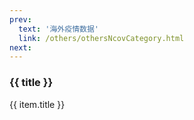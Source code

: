 ```yaml
---
prev: 
  text: '海外疫情数据'
  link: /others/othersNcovCategory.html
next: 
---
```


<div>
  <h3>{{ title }}</h3>
  <div class="btn-box">
    <my-button v-for="(item, i) in linkList"
               :key="i"
               :type="i % 2 == 0 ? 'primary' : 'danger'"
               @click="handleClick(item.link)">{{ item.title }}</my-button>
  </div>
</div>

<script setup>
import { ref } from 'vue'

const title = ref('国内疫情数据记录')

const linkList = ref([])

linkList.value = [{"title": "20220904-091108","link": "./20220904-091108.html"},
{"title": "20220905-000059","link": "./20220905-000059.html"},
{"title": "20220905-091352","link": "./20220905-091352.html"},
{"title": "20220906-090829","link": "./20220906-090829.html"},
{"title": "20220907-090633","link": "./20220907-090633.html"},
{"title": "20220908-091906","link": "./20220908-091906.html"},
{"title": "20220909-090908","link": "./20220909-090908.html"},
{"title": "20220910-091052","link": "./20220910-091052.html"},
{"title": "20220911-091102","link": "./20220911-091102.html"},
{"title": "20220912-092342","link": "./20220912-092342.html"},
{"title": "20220913-091603","link": "./20220913-091603.html"},
{"title": "20220914-090904","link": "./20220914-090904.html"},
{"title": "20220915-090854","link": "./20220915-090854.html"},
{"title": "20220916-091035","link": "./20220916-091035.html"},
{"title": "20220917-091032","link": "./20220917-091032.html"},
{"title": "20220918-090835","link": "./20220918-090835.html"},
{"title": "20220919-093110","link": "./20220919-093110.html"},
{"title": "20220920-091533","link": "./20220920-091533.html"},
{"title": "20220921-091520","link": "./20220921-091520.html"},
{"title": "20220922-091139","link": "./20220922-091139.html"},
{"title": "20220923-091036","link": "./20220923-091036.html"},
{"title": "20220924-091126","link": "./20220924-091126.html"},
{"title": "20220925-093007","link": "./20220925-093007.html"},
{"title": "20220926-091329","link": "./20220926-091329.html"},
{"title": "20220927-091524","link": "./20220927-091524.html"},
{"title": "20220928-091115","link": "./20220928-091115.html"},
{"title": "20220929-091004","link": "./20220929-091004.html"},
{"title": "20220930-090942","link": "./20220930-090942.html"},
{"title": "20221001-091755","link": "./20221001-091755.html"},
{"title": "20221002-091605","link": "./20221002-091605.html"},
{"title": "20221003-091042","link": "./20221003-091042.html"},
{"title": "20221004-091135","link": "./20221004-091135.html"},
{"title": "20221005-091502","link": "./20221005-091502.html"},
{"title": "20221006-091022","link": "./20221006-091022.html"},
{"title": "20221007-091016","link": "./20221007-091016.html"},
{"title": "20221008-091109","link": "./20221008-091109.html"},
{"title": "20221009-095659","link": "./20221009-095659.html"},
{"title": "20221010-091421","link": "./20221010-091421.html"},
{"title": "20221011-091104","link": "./20221011-091104.html"},
{"title": "20221012-090544","link": "./20221012-090544.html"},
{"title": "20221013-091057","link": "./20221013-091057.html"},
{"title": "20221014-090828","link": "./20221014-090828.html"},
{"title": "20221015-093507","link": "./20221015-093507.html"},
{"title": "20221016-090906","link": "./20221016-090906.html"},
{"title": "20221017-090754","link": "./20221017-090754.html"},
{"title": "20221018-092201","link": "./20221018-092201.html"},
{"title": "20221019-090825","link": "./20221019-090825.html"},
{"title": "20221020-090739","link": "./20221020-090739.html"},
{"title": "20221021-091503","link": "./20221021-091503.html"},
{"title": "20221022-090823","link": "./20221022-090823.html"},
{"title": "20221023-091004","link": "./20221023-091004.html"},
{"title": "20221024-091056","link": "./20221024-091056.html"},
{"title": "20221025-090602","link": "./20221025-090602.html"},
{"title": "20221026-090546","link": "./20221026-090546.html"},
{"title": "20221027-090652","link": "./20221027-090652.html"},
{"title": "20221028-091434","link": "./20221028-091434.html"},
{"title": "20221029-092127","link": "./20221029-092127.html"},
{"title": "20221030-090935","link": "./20221030-090935.html"},
{"title": "20221031-091500","link": "./20221031-091500.html"},
{"title": "20221101-093419","link": "./20221101-093419.html"},
{"title": "20221102-092515","link": "./20221102-092515.html"},
{"title": "20221103-092328","link": "./20221103-092328.html"},
{"title": "20221104-092146","link": "./20221104-092146.html"},
{"title": "20221105-090736","link": "./20221105-090736.html"},
{"title": "20221106-090638","link": "./20221106-090638.html"},
{"title": "20221107-092534","link": "./20221107-092534.html"},
{"title": "20221108-090930","link": "./20221108-090930.html"},
{"title": "20221109-091745","link": "./20221109-091745.html"},
{"title": "20221110-095605","link": "./20221110-095605.html"},
{"title": "20221111-092949","link": "./20221111-092949.html"},
{"title": "20221112-090500","link": "./20221112-090500.html"},
{"title": "20221113-090820","link": "./20221113-090820.html"},
{"title": "20221114-093821","link": "./20221114-093821.html"},
{"title": "20221115-095255","link": "./20221115-095255.html"},
{"title": "20221116-092817","link": "./20221116-092817.html"},
{"title": "20221117-093459","link": "./20221117-093459.html"},
{"title": "20221118-090434","link": "./20221118-090434.html"},
{"title": "20221119-090453","link": "./20221119-090453.html"},
{"title": "20221120-091854","link": "./20221120-091854.html"},
{"title": "20221121-100704","link": "./20221121-100704.html"},
{"title": "20221122-100556","link": "./20221122-100556.html"},
{"title": "20221123-092413","link": "./20221123-092413.html"},
{"title": "20221124-091225","link": "./20221124-091225.html"},
{"title": "20221125-090711","link": "./20221125-090711.html"},
{"title": "20221126-092143","link": "./20221126-092143.html"},
{"title": "20221127-092227","link": "./20221127-092227.html"},
{"title": "20221128-091930","link": "./20221128-091930.html"},
{"title": "20221129-093513","link": "./20221129-093513.html"},
{"title": "20221130-091907","link": "./20221130-091907.html"},
{"title": "20221201-091406","link": "./20221201-091406.html"},
{"title": "20221202-091006","link": "./20221202-091006.html"},
{"title": "20221203-091505","link": "./20221203-091505.html"},
{"title": "20221204-091608","link": "./20221204-091608.html"},
{"title": "20221205-091907","link": "./20221205-091907.html"},
{"title": "20221206-095110","link": "./20221206-095110.html"},
{"title": "20221207-094455","link": "./20221207-094455.html"},
{"title": "20221208-094405","link": "./20221208-094405.html"},
{"title": "20221209-091305","link": "./20221209-091305.html"},
{"title": "20221210-091107","link": "./20221210-091107.html"},
{"title": "20221211-095307","link": "./20221211-095307.html"},
{"title": "20221212-092007","link": "./20221212-092007.html"},
{"title": "20221213-094207","link": "./20221213-094207.html"},
{"title": "20221214-091807","link": "./20221214-091807.html"},
{"title": "20221215-091406","link": "./20221215-091406.html"},
{"title": "20221216-091105","link": "./20221216-091105.html"},
{"title": "20221217-091104","link": "./20221217-091104.html"},
{"title": "20221218-092642","link": "./20221218-092642.html"},
{"title": "20221219-091438","link": "./20221219-091438.html"},
{"title": "20221220-092005","link": "./20221220-092005.html"},
{"title": "20221221-091205","link": "./20221221-091205.html"},
{"title": "20221222-093205","link": "./20221222-093205.html"},
{"title": "20221223-092001","link": "./20221223-092001.html"},
{"title": "20221224-092604","link": "./20221224-092604.html"},
{"title": "20221225-000100","link": "./20221225-000100.html"},
{"title": "20221226-000100","link": "./20221226-000100.html"},
{"title": "20221227-000100","link": "./20221227-000100.html"},
{"title": "20221228-000015","link": "./20221228-000015.html"},
{"title": "20221229-090432","link": "./20221229-090432.html"},
{"title": "20221230-090117","link": "./20221230-090117.html"},
{"title": "20221231-092714","link": "./20221231-092714.html"},
{"title": "20230101-093012","link": "./20230101-093012.html"},
{"title": "20230102-091145","link": "./20230102-091145.html"},
{"title": "20230103-090500","link": "./20230103-090500.html"},
{"title": "20230104-000100","link": "./20230104-000100.html"},
{"title": "20230105-000100","link": "./20230105-000100.html"},
{"title": "20230523-014621","link": "./20230523-014621.html"},
{"title": "20230524-014918","link": "./20230524-014918.html"},
{"title": "20230525-014407","link": "./20230525-014407.html"},
{"title": "20230526-014524","link": "./20230526-014524.html"},
{"title": "20230527-014401","link": "./20230527-014401.html"},
{"title": "20230528-015715","link": "./20230528-015715.html"},
{"title": "20230529-015042","link": "./20230529-015042.html"},
{"title": "20230530-015052","link": "./20230530-015052.html"},
{"title": "20230531-020231","link": "./20230531-020231.html"},
{"title": "20230601-022510","link": "./20230601-022510.html"},
{"title": "20230602-020218","link": "./20230602-020218.html"},
{"title": "20230603-015909","link": "./20230603-015909.html"},
{"title": "20230604-022305","link": "./20230604-022305.html"},
{"title": "20230605-020321","link": "./20230605-020321.html"},
{"title": "20230606-020607","link": "./20230606-020607.html"},
{"title": "20230607-020734","link": "./20230607-020734.html"},
{"title": "20230608-020518","link": "./20230608-020518.html"},
{"title": "20230609-020538","link": "./20230609-020538.html"},
{"title": "20230610-015448","link": "./20230610-015448.html"},
{"title": "20230611-021625","link": "./20230611-021625.html"},
{"title": "20230612-020315","link": "./20230612-020315.html"},
{"title": "20230613-015539","link": "./20230613-015539.html"},
{"title": "20230614-015444","link": "./20230614-015444.html"},
{"title": "20230615-015307","link": "./20230615-015307.html"},
{"title": "20230616-015447","link": "./20230616-015447.html"},
{"title": "20230617-015027","link": "./20230617-015027.html"},
{"title": "20230618-021122","link": "./20230618-021122.html"},
{"title": "20230619-015520","link": "./20230619-015520.html"},
{"title": "20230620-014929","link": "./20230620-014929.html"},
{"title": "20230621-015039","link": "./20230621-015039.html"},
{"title": "20230622-015623","link": "./20230622-015623.html"},
{"title": "20230623-020904","link": "./20230623-020904.html"},
{"title": "20230624-020614","link": "./20230624-020614.html"},
{"title": "20230625-022329","link": "./20230625-022329.html"},
{"title": "20230626-021500","link": "./20230626-021500.html"},
{"title": "20230627-021302","link": "./20230627-021302.html"},
{"title": "20230628-021024","link": "./20230628-021024.html"},
{"title": "20230629-020340","link": "./20230629-020340.html"},
{"title": "20230630-020137","link": "./20230630-020137.html"},
{"title": "20230701-021653","link": "./20230701-021653.html"},
{"title": "20230702-021805","link": "./20230702-021805.html"},
{"title": "20230703-020945","link": "./20230703-020945.html"},
{"title": "20230704-021238","link": "./20230704-021238.html"},
{"title": "20230705-020956","link": "./20230705-020956.html"},
{"title": "20230706-021247","link": "./20230706-021247.html"},
{"title": "20230707-021030","link": "./20230707-021030.html"},
{"title": "20230708-020635","link": "./20230708-020635.html"},
{"title": "20230709-022048","link": "./20230709-022048.html"},
{"title": "20230710-021320","link": "./20230710-021320.html"},
{"title": "20230711-015929","link": "./20230711-015929.html"},
{"title": "20230712-021018","link": "./20230712-021018.html"},
{"title": "20230713-021353","link": "./20230713-021353.html"},
{"title": "20230714-021242","link": "./20230714-021242.html"},
{"title": "20230715-021134","link": "./20230715-021134.html"},
{"title": "20230716-022420","link": "./20230716-022420.html"},
{"title": "20230717-021643","link": "./20230717-021643.html"},
{"title": "20230718-021934","link": "./20230718-021934.html"},
{"title": "20230719-030901","link": "./20230719-030901.html"},
{"title": "20230720-014617","link": "./20230720-014617.html"},
{"title": "20230721-014837","link": "./20230721-014837.html"},
{"title": "20230722-014525","link": "./20230722-014525.html"},
{"title": "20230723-015315","link": "./20230723-015315.html"},
{"title": "20230724-014749","link": "./20230724-014749.html"},
{"title": "20230725-015837","link": "./20230725-015837.html"},
{"title": "20230726-014954","link": "./20230726-014954.html"},
{"title": "20230727-013600","link": "./20230727-013600.html"},
{"title": "20230728-013940","link": "./20230728-013940.html"},
{"title": "20230729-013811","link": "./20230729-013811.html"},
{"title": "20230730-014204","link": "./20230730-014204.html"},
{"title": "20230731-014358","link": "./20230731-014358.html"},
{"title": "20230801-015058","link": "./20230801-015058.html"},
{"title": "20230802-013628","link": "./20230802-013628.html"},
{"title": "20230803-013932","link": "./20230803-013932.html"},
{"title": "20230804-014133","link": "./20230804-014133.html"},
{"title": "20230805-013757","link": "./20230805-013757.html"},
{"title": "20230806-013311","link": "./20230806-013311.html"},
{"title": "20230807-014236","link": "./20230807-014236.html"},
{"title": "20230808-013904","link": "./20230808-013904.html"},
{"title": "20230809-014117","link": "./20230809-014117.html"},
{"title": "20230810-014454","link": "./20230810-014454.html"},
{"title": "20230811-012253","link": "./20230811-012253.html"},
{"title": "20230812-011852","link": "./20230812-011852.html"},
{"title": "20230813-012830","link": "./20230813-012830.html"},
{"title": "20230814-012618","link": "./20230814-012618.html"},
{"title": "20230815-012537","link": "./20230815-012537.html"},
{"title": "20230816-012454","link": "./20230816-012454.html"},
{"title": "20230817-011911","link": "./20230817-011911.html"},
{"title": "20230818-012414","link": "./20230818-012414.html"},
{"title": "20230819-011751","link": "./20230819-011751.html"},
{"title": "20230820-012741","link": "./20230820-012741.html"},
{"title": "20230821-012535","link": "./20230821-012535.html"},
{"title": "20230822-012633","link": "./20230822-012633.html"},
{"title": "20230823-012514","link": "./20230823-012514.html"},
{"title": "20230824-012505","link": "./20230824-012505.html"},
{"title": "20230825-012701","link": "./20230825-012701.html"},
{"title": "20230826-011837","link": "./20230826-011837.html"},
{"title": "20230827-013006","link": "./20230827-013006.html"},
{"title": "20230828-012750","link": "./20230828-012750.html"},
{"title": "20230829-012722","link": "./20230829-012722.html"},
{"title": "20230830-012654","link": "./20230830-012654.html"},
{"title": "20230831-012739","link": "./20230831-012739.html"},
{"title": "20230901-013245","link": "./20230901-013245.html"},
{"title": "20230902-012008","link": "./20230902-012008.html"},
{"title": "20230903-013036","link": "./20230903-013036.html"},
{"title": "20230904-012829","link": "./20230904-012829.html"},
{"title": "20230905-012600","link": "./20230905-012600.html"},
{"title": "20230906-012718","link": "./20230906-012718.html"},
{"title": "20230907-012720","link": "./20230907-012720.html"},
{"title": "20230908-012734","link": "./20230908-012734.html"},
{"title": "20230909-012451","link": "./20230909-012451.html"},
{"title": "20230910-013056","link": "./20230910-013056.html"},
{"title": "20230911-012836","link": "./20230911-012836.html"},
{"title": "20230912-012539","link": "./20230912-012539.html"},
{"title": "20230913-012849","link": "./20230913-012849.html"},
{"title": "20230914-012702","link": "./20230914-012702.html"},
{"title": "20230915-012855","link": "./20230915-012855.html"},
{"title": "20230916-012535","link": "./20230916-012535.html"},
{"title": "20230917-013322","link": "./20230917-013322.html"},
{"title": "20230918-012837","link": "./20230918-012837.html"},
{"title": "20230919-012915","link": "./20230919-012915.html"},
{"title": "20230920-012845","link": "./20230920-012845.html"},
{"title": "20230921-012720","link": "./20230921-012720.html"},
{"title": "20230922-012824","link": "./20230922-012824.html"},
{"title": "20230923-012520","link": "./20230923-012520.html"},
{"title": "20230924-013143","link": "./20230924-013143.html"},
{"title": "20230925-012928","link": "./20230925-012928.html"},
{"title": "20230926-012945","link": "./20230926-012945.html"},
{"title": "20230927-012913","link": "./20230927-012913.html"},
{"title": "20230928-012843","link": "./20230928-012843.html"},
{"title": "20230929-012833","link": "./20230929-012833.html"},
{"title": "20230930-012635","link": "./20230930-012635.html"},
{"title": "20231001-013817","link": "./20231001-013817.html"},
{"title": "20231002-012946","link": "./20231002-012946.html"},
{"title": "20231003-012922","link": "./20231003-012922.html"},
{"title": "20231004-013058","link": "./20231004-013058.html"},
{"title": "20231005-013118","link": "./20231005-013118.html"},
{"title": "20231006-012910","link": "./20231006-012910.html"},
{"title": "20231007-012746","link": "./20231007-012746.html"},
{"title": "20231008-013332","link": "./20231008-013332.html"},
{"title": "20231009-012917","link": "./20231009-012917.html"},
{"title": "20231010-012850","link": "./20231010-012850.html"},
{"title": "20231011-012837","link": "./20231011-012837.html"},
{"title": "20231012-012636","link": "./20231012-012636.html"},
{"title": "20231013-013127","link": "./20231013-013127.html"},
{"title": "20231014-012633","link": "./20231014-012633.html"},
{"title": "20231015-013404","link": "./20231015-013404.html"},
{"title": "20231016-013128","link": "./20231016-013128.html"},
{"title": "20231017-013006","link": "./20231017-013006.html"},
{"title": "20231018-012951","link": "./20231018-012951.html"},
{"title": "20231019-012906","link": "./20231019-012906.html"},
{"title": "20231020-012911","link": "./20231020-012911.html"},
{"title": "20231021-012640","link": "./20231021-012640.html"},
{"title": "20231022-013359","link": "./20231022-013359.html"},
{"title": "20231023-012956","link": "./20231023-012956.html"},
{"title": "20231024-012906","link": "./20231024-012906.html"},
{"title": "20231025-012910","link": "./20231025-012910.html"},
{"title": "20231026-012731","link": "./20231026-012731.html"},
{"title": "20231027-012740","link": "./20231027-012740.html"},
{"title": "20231028-012606","link": "./20231028-012606.html"},
{"title": "20231029-013300","link": "./20231029-013300.html"},
{"title": "20231030-013000","link": "./20231030-013000.html"},
{"title": "20231031-013012","link": "./20231031-013012.html"},
{"title": "20231101-013417","link": "./20231101-013417.html"},
{"title": "20231102-012907","link": "./20231102-012907.html"},
{"title": "20231103-013003","link": "./20231103-013003.html"},
{"title": "20231104-012840","link": "./20231104-012840.html"},
{"title": "20231105-013445","link": "./20231105-013445.html"},
{"title": "20231106-013310","link": "./20231106-013310.html"},
{"title": "20231107-013139","link": "./20231107-013139.html"},
{"title": "20231108-013035","link": "./20231108-013035.html"},
{"title": "20231109-013119","link": "./20231109-013119.html"},
{"title": "20231110-013045","link": "./20231110-013045.html"},
{"title": "20231111-012906","link": "./20231111-012906.html"},
{"title": "20231112-013555","link": "./20231112-013555.html"},
{"title": "20231113-013320","link": "./20231113-013320.html"},
{"title": "20231114-013123","link": "./20231114-013123.html"},
{"title": "20231115-013351","link": "./20231115-013351.html"},
{"title": "20231116-013431","link": "./20231116-013431.html"},
{"title": "20231117-013424","link": "./20231117-013424.html"},
{"title": "20231118-013231","link": "./20231118-013231.html"},
{"title": "20231119-013837","link": "./20231119-013837.html"},
{"title": "20231120-013502","link": "./20231120-013502.html"},
{"title": "20231121-013730","link": "./20231121-013730.html"},
{"title": "20231122-013635","link": "./20231122-013635.html"},
{"title": "20231123-013325","link": "./20231123-013325.html"},
{"title": "20231124-013142","link": "./20231124-013142.html"},
{"title": "20231125-012944","link": "./20231125-012944.html"},
{"title": "20231126-013708","link": "./20231126-013708.html"},
{"title": "20231127-013418","link": "./20231127-013418.html"},
{"title": "20231128-013509","link": "./20231128-013509.html"},
{"title": "20231129-013438","link": "./20231129-013438.html"},
{"title": "20231130-013354","link": "./20231130-013354.html"},
{"title": "20231201-014100","link": "./20231201-014100.html"},
{"title": "20231202-012954","link": "./20231202-012954.html"},
{"title": "20231203-013729","link": "./20231203-013729.html"},
{"title": "20231204-013502","link": "./20231204-013502.html"},
{"title": "20231206-013448","link": "./20231206-013448.html"},
{"title": "20231207-013438","link": "./20231207-013438.html"},
{"title": "20231208-013500","link": "./20231208-013500.html"},
{"title": "20231209-013207","link": "./20231209-013207.html"},
{"title": "20231210-013900","link": "./20231210-013900.html"},
{"title": "20231211-013533","link": "./20231211-013533.html"},
{"title": "20231212-013452","link": "./20231212-013452.html"},
{"title": "20231213-013432","link": "./20231213-013432.html"},
{"title": "20231214-013317","link": "./20231214-013317.html"},
{"title": "20231215-013530","link": "./20231215-013530.html"},
{"title": "20231216-013226","link": "./20231216-013226.html"},
{"title": "20231217-013853","link": "./20231217-013853.html"},
{"title": "20231218-013510","link": "./20231218-013510.html"},
{"title": "20231219-013339","link": "./20231219-013339.html"},
{"title": "20231220-011234","link": "./20231220-011234.html"},
{"title": "20231221-013302","link": "./20231221-013302.html"},
{"title": "20231222-013202","link": "./20231222-013202.html"},
{"title": "20231223-012846","link": "./20231223-012846.html"},
{"title": "20231224-013644","link": "./20231224-013644.html"},
{"title": "20231225-013405","link": "./20231225-013405.html"},
{"title": "20231226-013024","link": "./20231226-013024.html"},
{"title": "20231227-013039","link": "./20231227-013039.html"},
{"title": "20231228-013050","link": "./20231228-013050.html"},
{"title": "20231229-011659","link": "./20231229-011659.html"},
{"title": "20231230-012954","link": "./20231230-012954.html"},
{"title": "20231231-013813","link": "./20231231-013813.html"},
{"title": "20240101-014110","link": "./20240101-014110.html"},
{"title": "20240102-013426","link": "./20240102-013426.html"},
{"title": "20240103-013255","link": "./20240103-013255.html"},
{"title": "20240104-013325","link": "./20240104-013325.html"},
{"title": "20240105-013414","link": "./20240105-013414.html"},
{"title": "20240106-013248","link": "./20240106-013248.html"},
{"title": "20240107-014036","link": "./20240107-014036.html"},
{"title": "20240108-013631","link": "./20240108-013631.html"},
{"title": "20240109-013542","link": "./20240109-013542.html"},
{"title": "20240110-013558","link": "./20240110-013558.html"},
{"title": "20240111-013540","link": "./20240111-013540.html"},
{"title": "20240112-013556","link": "./20240112-013556.html"},
{"title": "20240113-013448","link": "./20240113-013448.html"},
{"title": "20240115-013922","link": "./20240115-013922.html"},
{"title": "20240116-013543","link": "./20240116-013543.html"},
{"title": "20240117-013618","link": "./20240117-013618.html"},
{"title": "20240118-013502","link": "./20240118-013502.html"},
{"title": "20240119-013618","link": "./20240119-013618.html"},
{"title": "20240120-013402","link": "./20240120-013402.html"},
{"title": "20240121-014118","link": "./20240121-014118.html"},
{"title": "20240122-013955","link": "./20240122-013955.html"},
{"title": "20240123-013716","link": "./20240123-013716.html"},
{"title": "20240124-013657","link": "./20240124-013657.html"},
{"title": "20240125-013738","link": "./20240125-013738.html"},
{"title": "20240126-012952","link": "./20240126-012952.html"},
{"title": "20240127-012625","link": "./20240127-012625.html"},
{"title": "20240128-013241","link": "./20240128-013241.html"},
{"title": "20240129-012829","link": "./20240129-012829.html"},
{"title": "20240130-012743","link": "./20240130-012743.html"},
{"title": "20240131-012835","link": "./20240131-012835.html"},
{"title": "20240201-013228","link": "./20240201-013228.html"},
{"title": "20240202-012825","link": "./20240202-012825.html"},
{"title": "20240203-012603","link": "./20240203-012603.html"},
{"title": "20240204-013324","link": "./20240204-013324.html"},
{"title": "20240205-013055","link": "./20240205-013055.html"},
{"title": "20240206-012753","link": "./20240206-012753.html"},
{"title": "20240207-012618","link": "./20240207-012618.html"},
{"title": "20240208-012658","link": "./20240208-012658.html"},
{"title": "20240209-012618","link": "./20240209-012618.html"},
{"title": "20240210-012453","link": "./20240210-012453.html"},
{"title": "20240211-013240","link": "./20240211-013240.html"},
{"title": "20240212-012753","link": "./20240212-012753.html"},
{"title": "20240213-012811","link": "./20240213-012811.html"},
{"title": "20240214-012833","link": "./20240214-012833.html"},
{"title": "20240215-012810","link": "./20240215-012810.html"},
{"title": "20240216-012741","link": "./20240216-012741.html"},
{"title": "20240217-012635","link": "./20240217-012635.html"},
{"title": "20240218-013153","link": "./20240218-013153.html"},
{"title": "20240219-012919","link": "./20240219-012919.html"},
{"title": "20240220-012656","link": "./20240220-012656.html"},
{"title": "20240221-012806","link": "./20240221-012806.html"},
{"title": "20240222-012700","link": "./20240222-012700.html"},
{"title": "20240223-012627","link": "./20240223-012627.html"},
{"title": "20240224-012239","link": "./20240224-012239.html"},
{"title": "20240225-013139","link": "./20240225-013139.html"},
{"title": "20240226-012922","link": "./20240226-012922.html"},
{"title": "20240227-012627","link": "./20240227-012627.html"},
{"title": "20240228-012717","link": "./20240228-012717.html"},
{"title": "20240229-012638","link": "./20240229-012638.html"},
{"title": "20240301-013356","link": "./20240301-013356.html"},
{"title": "20240302-012521","link": "./20240302-012521.html"},
{"title": "20240303-013032","link": "./20240303-013032.html"},
{"title": "20240304-013105","link": "./20240304-013105.html"},
{"title": "20240305-012659","link": "./20240305-012659.html"},
{"title": "20240306-012744","link": "./20240306-012744.html"},
{"title": "20240307-010822","link": "./20240307-010822.html"},
{"title": "20240308-012715","link": "./20240308-012715.html"},
{"title": "20240309-011955","link": "./20240309-011955.html"},
{"title": "20240310-013208","link": "./20240310-013208.html"},
{"title": "20240311-012827","link": "./20240311-012827.html"},
{"title": "20240312-012641","link": "./20240312-012641.html"},
{"title": "20240313-013026","link": "./20240313-013026.html"},
{"title": "20240314-012714","link": "./20240314-012714.html"},
{"title": "20240315-012831","link": "./20240315-012831.html"},
{"title": "20240316-012534","link": "./20240316-012534.html"},
{"title": "20240317-013207","link": "./20240317-013207.html"},
{"title": "20240318-012844","link": "./20240318-012844.html"},
{"title": "20240319-012829","link": "./20240319-012829.html"},
{"title": "20240320-012745","link": "./20240320-012745.html"},
{"title": "20240321-012914","link": "./20240321-012914.html"},
{"title": "20240322-012715","link": "./20240322-012715.html"},
{"title": "20240323-012542","link": "./20240323-012542.html"},
{"title": "20240324-013439","link": "./20240324-013439.html"},
{"title": "20240325-013016","link": "./20240325-013016.html"},
{"title": "20240326-012741","link": "./20240326-012741.html"},
{"title": "20240327-012833","link": "./20240327-012833.html"},
{"title": "20240328-012854","link": "./20240328-012854.html"},
{"title": "20240329-012808","link": "./20240329-012808.html"},
{"title": "20240330-012531","link": "./20240330-012531.html"},
{"title": "20240331-013456","link": "./20240331-013456.html"},
{"title": "20240401-013623","link": "./20240401-013623.html"},
{"title": "20240402-013242","link": "./20240402-013242.html"},
{"title": "20240403-012828","link": "./20240403-012828.html"},
{"title": "20240404-013009","link": "./20240404-013009.html"},
{"title": "20240405-012900","link": "./20240405-012900.html"},
{"title": "20240406-012716","link": "./20240406-012716.html"},
{"title": "20240407-013457","link": "./20240407-013457.html"},
{"title": "20240408-013057","link": "./20240408-013057.html"},
{"title": "20240409-012943","link": "./20240409-012943.html"},
{"title": "20240410-012835","link": "./20240410-012835.html"},
{"title": "20240411-013140","link": "./20240411-013140.html"},
{"title": "20240412-013004","link": "./20240412-013004.html"},
{"title": "20240413-011059","link": "./20240413-011059.html"},
{"title": "20240414-015509","link": "./20240414-015509.html"},
{"title": "20240415-033957","link": "./20240415-033957.html"},
{"title": "20240416-013002","link": "./20240416-013002.html"},
{"title": "20240417-012958","link": "./20240417-012958.html"},
{"title": "20240418-012921","link": "./20240418-012921.html"},
{"title": "20240419-013208","link": "./20240419-013208.html"},
{"title": "20240420-012944","link": "./20240420-012944.html"},
{"title": "20240422-013351","link": "./20240422-013351.html"},
{"title": "20240423-013127","link": "./20240423-013127.html"},
{"title": "20240424-013259","link": "./20240424-013259.html"},
{"title": "20240425-013332","link": "./20240425-013332.html"},
{"title": "20240426-013121","link": "./20240426-013121.html"},
{"title": "20240427-012958","link": "./20240427-012958.html"},
{"title": "20240428-013637","link": "./20240428-013637.html"},
{"title": "20240429-013316","link": "./20240429-013316.html"},
{"title": "20240430-013113","link": "./20240430-013113.html"},
{"title": "20240501-013757","link": "./20240501-013757.html"},
{"title": "20240502-013150","link": "./20240502-013150.html"},
{"title": "20240503-013442","link": "./20240503-013442.html"},
{"title": "20240504-013039","link": "./20240504-013039.html"},
{"title": "20240505-013659","link": "./20240505-013659.html"},
{"title": "20240506-013407","link": "./20240506-013407.html"},
{"title": "20240507-013347","link": "./20240507-013347.html"},
{"title": "20240508-011237","link": "./20240508-011237.html"},
{"title": "20240509-013435","link": "./20240509-013435.html"},
{"title": "20240510-013452","link": "./20240510-013452.html"},
{"title": "20240511-013213","link": "./20240511-013213.html"},
{"title": "20240512-013928","link": "./20240512-013928.html"},
{"title": "20240513-013619","link": "./20240513-013619.html"},
{"title": "20240514-013519","link": "./20240514-013519.html"},
{"title": "20240515-013623","link": "./20240515-013623.html"},
{"title": "20240516-013434","link": "./20240516-013434.html"},
{"title": "20240517-013434","link": "./20240517-013434.html"},
{"title": "20240518-013324","link": "./20240518-013324.html"},
{"title": "20240519-013942","link": "./20240519-013942.html"},
{"title": "20240520-013535","link": "./20240520-013535.html"},
{"title": "20240521-013435","link": "./20240521-013435.html"},
{"title": "20240522-013526","link": "./20240522-013526.html"},
{"title": "20240523-013430","link": "./20240523-013430.html"},
{"title": "20240524-013520","link": "./20240524-013520.html"},
{"title": "20240525-013351","link": "./20240525-013351.html"},
{"title": "20240526-014150","link": "./20240526-014150.html"},
{"title": "20240527-013719","link": "./20240527-013719.html"},
{"title": "20240528-013626","link": "./20240528-013626.html"},
{"title": "20240529-013935","link": "./20240529-013935.html"},
{"title": "20240530-013617","link": "./20240530-013617.html"},
{"title": "20240531-013728","link": "./20240531-013728.html"},
{"title": "20240601-014122","link": "./20240601-014122.html"},
{"title": "20240602-014125","link": "./20240602-014125.html"},
{"title": "20240603-013922","link": "./20240603-013922.html"},
{"title": "20240604-013736","link": "./20240604-013736.html"},
{"title": "20240605-013715","link": "./20240605-013715.html"},
{"title": "20240606-013716","link": "./20240606-013716.html"},
{"title": "20240607-013939","link": "./20240607-013939.html"},
{"title": "20240608-013719","link": "./20240608-013719.html"},
{"title": "20240609-014455","link": "./20240609-014455.html"},
{"title": "20240610-014135","link": "./20240610-014135.html"},
{"title": "20240611-013911","link": "./20240611-013911.html"},
{"title": "20240612-013914","link": "./20240612-013914.html"},
{"title": "20240613-013826","link": "./20240613-013826.html"},
{"title": "20240614-013822","link": "./20240614-013822.html"},
{"title": "20240615-013923","link": "./20240615-013923.html"},
{"title": "20240616-014503","link": "./20240616-014503.html"},
{"title": "20240617-014208","link": "./20240617-014208.html"},
{"title": "20240618-013934","link": "./20240618-013934.html"},
{"title": "20240619-013941","link": "./20240619-013941.html"},
{"title": "20240620-013709","link": "./20240620-013709.html"},
{"title": "20240621-013742","link": "./20240621-013742.html"},
{"title": "20240622-013638","link": "./20240622-013638.html"},
{"title": "20240623-014323","link": "./20240623-014323.html"},
{"title": "20240624-014056","link": "./20240624-014056.html"},
{"title": "20240625-014111","link": "./20240625-014111.html"},
{"title": "20240626-014055","link": "./20240626-014055.html"},
{"title": "20240627-014401","link": "./20240627-014401.html"},
{"title": "20240628-013947","link": "./20240628-013947.html"},
{"title": "20240629-013716","link": "./20240629-013716.html"},
{"title": "20240630-014545","link": "./20240630-014545.html"},
{"title": "20240701-014903","link": "./20240701-014903.html"},
{"title": "20240702-013946","link": "./20240702-013946.html"},
{"title": "20240703-013920","link": "./20240703-013920.html"},
{"title": "20240704-013952","link": "./20240704-013952.html"},
{"title": "20240705-013925","link": "./20240705-013925.html"},
{"title": "20240706-013708","link": "./20240706-013708.html"},
{"title": "20240707-014651","link": "./20240707-014651.html"},
{"title": "20240708-014233","link": "./20240708-014233.html"},
{"title": "20240709-014116","link": "./20240709-014116.html"},
{"title": "20240710-014123","link": "./20240710-014123.html"},
{"title": "20240711-014139","link": "./20240711-014139.html"},
{"title": "20240712-014010","link": "./20240712-014010.html"},
{"title": "20240713-014051","link": "./20240713-014051.html"},
{"title": "20240714-014852","link": "./20240714-014852.html"},
{"title": "20240715-014411","link": "./20240715-014411.html"},
{"title": "20240716-014318","link": "./20240716-014318.html"},
{"title": "20240717-014203","link": "./20240717-014203.html"},
{"title": "20240718-014053","link": "./20240718-014053.html"},
{"title": "20240719-014124","link": "./20240719-014124.html"},
{"title": "20240720-013915","link": "./20240720-013915.html"},
{"title": "20240721-014742","link": "./20240721-014742.html"},
{"title": "20240722-014451","link": "./20240722-014451.html"},
{"title": "20240723-014234","link": "./20240723-014234.html"},
{"title": "20240724-014230","link": "./20240724-014230.html"},
{"title": "20240725-014159","link": "./20240725-014159.html"},
{"title": "20240726-014116","link": "./20240726-014116.html"},
{"title": "20240727-014027","link": "./20240727-014027.html"},
{"title": "20240728-014833","link": "./20240728-014833.html"},
{"title": "20240729-014519","link": "./20240729-014519.html"},
{"title": "20240730-014228","link": "./20240730-014228.html"},
{"title": "20240731-012517","link": "./20240731-012517.html"},
{"title": "20240801-015014","link": "./20240801-015014.html"},
{"title": "20240802-014208","link": "./20240802-014208.html"},
{"title": "20240803-014043","link": "./20240803-014043.html"},
{"title": "20240804-014856","link": "./20240804-014856.html"},
{"title": "20240805-014516","link": "./20240805-014516.html"},
{"title": "20240806-014308","link": "./20240806-014308.html"},
{"title": "20240807-014402","link": "./20240807-014402.html"},
{"title": "20240808-014409","link": "./20240808-014409.html"},
{"title": "20240809-014506","link": "./20240809-014506.html"},
{"title": "20240810-014357","link": "./20240810-014357.html"},
{"title": "20240811-015056","link": "./20240811-015056.html"},
{"title": "20240812-014651","link": "./20240812-014651.html"},
{"title": "20240813-014607","link": "./20240813-014607.html"},
{"title": "20240814-014433","link": "./20240814-014433.html"},
{"title": "20240815-013747","link": "./20240815-013747.html"},
{"title": "20240816-014340","link": "./20240816-014340.html"},
{"title": "20240817-014056","link": "./20240817-014056.html"},
{"title": "20240818-014910","link": "./20240818-014910.html"},
{"title": "20240819-014604","link": "./20240819-014604.html"},
{"title": "20240820-014337","link": "./20240820-014337.html"},
{"title": "20240821-014346","link": "./20240821-014346.html"},
{"title": "20240822-014609","link": "./20240822-014609.html"},
{"title": "20240823-014445","link": "./20240823-014445.html"},
{"title": "20240824-014235","link": "./20240824-014235.html"},
{"title": "20240825-015138","link": "./20240825-015138.html"},
{"title": "20240826-014602","link": "./20240826-014602.html"},
{"title": "20240827-014630","link": "./20240827-014630.html"},
{"title": "20240828-014725","link": "./20240828-014725.html"},
{"title": "20240829-014825","link": "./20240829-014825.html"},
{"title": "20240830-014849","link": "./20240830-014849.html"},
{"title": "20240831-014802","link": "./20240831-014802.html"},
{"title": "20240901-020254","link": "./20240901-020254.html"},
{"title": "20240902-015100","link": "./20240902-015100.html"},
{"title": "20240903-014759","link": "./20240903-014759.html"},
{"title": "20240904-014913","link": "./20240904-014913.html"},
{"title": "20240905-014929","link": "./20240905-014929.html"},
{"title": "20240906-014917","link": "./20240906-014917.html"},
{"title": "20240907-014713","link": "./20240907-014713.html"},
{"title": "20240908-015613","link": "./20240908-015613.html"},
{"title": "20240909-015231","link": "./20240909-015231.html"},
{"title": "20240910-015057","link": "./20240910-015057.html"},
{"title": "20240911-014933","link": "./20240911-014933.html"},
{"title": "20240912-015007","link": "./20240912-015007.html"},
{"title": "20240913-015044","link": "./20240913-015044.html"},
{"title": "20240914-014912","link": "./20240914-014912.html"},
{"title": "20240915-020007","link": "./20240915-020007.html"},
{"title": "20240916-015648","link": "./20240916-015648.html"},
{"title": "20240917-013217","link": "./20240917-013217.html"},
{"title": "20240918-015032","link": "./20240918-015032.html"},
{"title": "20240919-015304","link": "./20240919-015304.html"},
{"title": "20240920-015230","link": "./20240920-015230.html"},
{"title": "20240921-015020","link": "./20240921-015020.html"},
{"title": "20240922-020043","link": "./20240922-020043.html"},
{"title": "20240923-015515","link": "./20240923-015515.html"},
{"title": "20240924-015545","link": "./20240924-015545.html"},
{"title": "20240925-015629","link": "./20240925-015629.html"},
{"title": "20240926-015449","link": "./20240926-015449.html"},
{"title": "20240927-015524","link": "./20240927-015524.html"},
{"title": "20240928-015412","link": "./20240928-015412.html"},
{"title": "20240929-020230","link": "./20240929-020230.html"},
{"title": "20240930-015903","link": "./20240930-015903.html"},
{"title": "20241001-020719","link": "./20241001-020719.html"},
{"title": "20241002-015500","link": "./20241002-015500.html"},
{"title": "20241003-015519","link": "./20241003-015519.html"},
{"title": "20241004-015532","link": "./20241004-015532.html"},
{"title": "20241005-015343","link": "./20241005-015343.html"},
{"title": "20241006-020148","link": "./20241006-020148.html"},
{"title": "20241007-015838","link": "./20241007-015838.html"},
{"title": "20241008-015531","link": "./20241008-015531.html"},
{"title": "20241009-015433","link": "./20241009-015433.html"},
{"title": "20241010-015512","link": "./20241010-015512.html"},
{"title": "20241011-015433","link": "./20241011-015433.html"},
{"title": "20241012-015220","link": "./20241012-015220.html"},
{"title": "20241013-020125","link": "./20241013-020125.html"},
{"title": "20241014-015811","link": "./20241014-015811.html"},
{"title": "20241015-015652","link": "./20241015-015652.html"},
{"title": "20241016-015657","link": "./20241016-015657.html"},
{"title": "20241017-015533","link": "./20241017-015533.html"},
{"title": "20241018-015620","link": "./20241018-015620.html"},
{"title": "20241019-015407","link": "./20241019-015407.html"},
{"title": "20241020-020321","link": "./20241020-020321.html"},
{"title": "20241021-015828","link": "./20241021-015828.html"},
{"title": "20241022-015649","link": "./20241022-015649.html"},
{"title": "20241023-015601","link": "./20241023-015601.html"},
{"title": "20241024-015530","link": "./20241024-015530.html"},
{"title": "20241025-015627","link": "./20241025-015627.html"},
{"title": "20241026-015244","link": "./20241026-015244.html"},
{"title": "20241027-020220","link": "./20241027-020220.html"},
{"title": "20241028-020016","link": "./20241028-020016.html"},
{"title": "20241029-015756","link": "./20241029-015756.html"},
{"title": "20241030-015709","link": "./20241030-015709.html"},
{"title": "20241031-015758","link": "./20241031-015758.html"},
{"title": "20241101-020419","link": "./20241101-020419.html"},
{"title": "20241102-015415","link": "./20241102-015415.html"},
{"title": "20241103-020215","link": "./20241103-020215.html"},
{"title": "20241104-015830","link": "./20241104-015830.html"},
{"title": "20241105-015358","link": "./20241105-015358.html"},
{"title": "20241106-015334","link": "./20241106-015334.html"},
{"title": "20241107-015325","link": "./20241107-015325.html"},
{"title": "20241108-015415","link": "./20241108-015415.html"},
{"title": "20241109-015033","link": "./20241109-015033.html"},
{"title": "20241110-015910","link": "./20241110-015910.html"},
{"title": "20241111-015549","link": "./20241111-015549.html"},
{"title": "20241112-015249","link": "./20241112-015249.html"},
{"title": "20241113-015447","link": "./20241113-015447.html"},
{"title": "20241114-015512","link": "./20241114-015512.html"},
{"title": "20241115-020127","link": "./20241115-020127.html"},
{"title": "20241116-015928","link": "./20241116-015928.html"},
{"title": "20241117-021055","link": "./20241117-021055.html"},
{"title": "20241118-020606","link": "./20241118-020606.html"},
{"title": "20241119-020129","link": "./20241119-020129.html"},
{"title": "20241120-020011","link": "./20241120-020011.html"},
{"title": "20241121-020035","link": "./20241121-020035.html"},
{"title": "20241122-020156","link": "./20241122-020156.html"},
{"title": "20241123-015827","link": "./20241123-015827.html"},
{"title": "20241124-021218","link": "./20241124-021218.html"},
{"title": "20241125-020331","link": "./20241125-020331.html"},
{"title": "20241126-020225","link": "./20241126-020225.html"},
{"title": "20241127-020336","link": "./20241127-020336.html"},
{"title": "20241128-020333","link": "./20241128-020333.html"},
{"title": "20241129-020310","link": "./20241129-020310.html"},
{"title": "20241130-015950","link": "./20241130-015950.html"},
{"title": "20241201-022618","link": "./20241201-022618.html"},
{"title": "20241202-021219","link": "./20241202-021219.html"},
{"title": "20241203-021035","link": "./20241203-021035.html"},
{"title": "20241204-021034","link": "./20241204-021034.html"},
{"title": "20241205-021105","link": "./20241205-021105.html"},
{"title": "20241206-020949","link": "./20241206-020949.html"},
{"title": "20241208-021733","link": "./20241208-021733.html"},
{"title": "20241209-021346","link": "./20241209-021346.html"},
{"title": "20241210-021228","link": "./20241210-021228.html"},
{"title": "20241211-021021","link": "./20241211-021021.html"},
{"title": "20241212-021003","link": "./20241212-021003.html"},
{"title": "20241213-021149","link": "./20241213-021149.html"},
{"title": "20241214-020147","link": "./20241214-020147.html"},
{"title": "20241215-021716","link": "./20241215-021716.html"},
{"title": "20241216-021349","link": "./20241216-021349.html"},
{"title": "20241217-020959","link": "./20241217-020959.html"},
{"title": "20241218-020056","link": "./20241218-020056.html"},
{"title": "20241219-020152","link": "./20241219-020152.html"},
{"title": "20241220-015609","link": "./20241220-015609.html"},
{"title": "20241221-015337","link": "./20241221-015337.html"},
{"title": "20241222-020234","link": "./20241222-020234.html"},
{"title": "20241223-015735","link": "./20241223-015735.html"},
{"title": "20241224-015522","link": "./20241224-015522.html"},
{"title": "20241225-015358","link": "./20241225-015358.html"},
{"title": "20241226-015440","link": "./20241226-015440.html"},
{"title": "20241227-015522","link": "./20241227-015522.html"},
{"title": "20241228-015252","link": "./20241228-015252.html"},
{"title": "20241229-020339","link": "./20241229-020339.html"},
{"title": "20241230-015825","link": "./20241230-015825.html"},
{"title": "20241231-015442","link": "./20241231-015442.html"},
{"title": "20250101-020255","link": "./20250101-020255.html"},
{"title": "20250102-015415","link": "./20250102-015415.html"},
{"title": "20250103-015519","link": "./20250103-015519.html"},
{"title": "20250104-015310","link": "./20250104-015310.html"},
{"title": "20250105-020222","link": "./20250105-020222.html"},
{"title": "20250106-020003","link": "./20250106-020003.html"},
{"title": "20250107-015652","link": "./20250107-015652.html"},
{"title": "20250108-015548","link": "./20250108-015548.html"},
{"title": "20250109-022623","link": "./20250109-022623.html"},
{"title": "20250110-015830","link": "./20250110-015830.html"},
{"title": "20250112-020613","link": "./20250112-020613.html"},
{"title": "20250113-020052","link": "./20250113-020052.html"},
{"title": "20250114-015104","link": "./20250114-015104.html"},
{"title": "20250115-015231","link": "./20250115-015231.html"},
{"title": "20250116-015152","link": "./20250116-015152.html"},
{"title": "20250117-015112","link": "./20250117-015112.html"},
{"title": "20250118-014901","link": "./20250118-014901.html"},
{"title": "20250119-015857","link": "./20250119-015857.html"},
{"title": "20250120-015419","link": "./20250120-015419.html"},
{"title": "20250121-015158","link": "./20250121-015158.html"},
{"title": "20250122-015513","link": "./20250122-015513.html"},
{"title": "20250123-015242","link": "./20250123-015242.html"},
{"title": "20250124-015248","link": "./20250124-015248.html"},
{"title": "20250125-014801","link": "./20250125-014801.html"},
{"title": "20250126-015510","link": "./20250126-015510.html"},
{"title": "20250127-015442","link": "./20250127-015442.html"},
{"title": "20250128-015208","link": "./20250128-015208.html"},
{"title": "20250129-015213","link": "./20250129-015213.html"},
{"title": "20250130-015039","link": "./20250130-015039.html"},
{"title": "20250131-015250","link": "./20250131-015250.html"},
{"title": "20250201-015722","link": "./20250201-015722.html"},
{"title": "20250202-015636","link": "./20250202-015636.html"},
{"title": "20250203-015351","link": "./20250203-015351.html"},
{"title": "20250204-015252","link": "./20250204-015252.html"},
{"title": "20250205-015404","link": "./20250205-015404.html"},
{"title": "20250206-015434","link": "./20250206-015434.html"},
{"title": "20250207-015504","link": "./20250207-015504.html"},
{"title": "20250208-015109","link": "./20250208-015109.html"},
{"title": "20250209-015820","link": "./20250209-015820.html"},
{"title": "20250210-015609","link": "./20250210-015609.html"},
{"title": "20250211-015407","link": "./20250211-015407.html"},
{"title": "20250212-015425","link": "./20250212-015425.html"},
{"title": "20250213-015459","link": "./20250213-015459.html"},
{"title": "20250214-015424","link": "./20250214-015424.html"},
{"title": "20250215-015310","link": "./20250215-015310.html"},
{"title": "20250216-020158","link": "./20250216-020158.html"},
{"title": "20250217-015827","link": "./20250217-015827.html"},
{"title": "20250218-015435","link": "./20250218-015435.html"},
{"title": "20250219-015550","link": "./20250219-015550.html"},
{"title": "20250220-015609","link": "./20250220-015609.html"},
{"title": "20250222-015218","link": "./20250222-015218.html"},
{"title": "20250223-020200","link": "./20250223-020200.html"},
{"title": "20250224-015928","link": "./20250224-015928.html"},
{"title": "20250225-015754","link": "./20250225-015754.html"},
{"title": "20250226-015736","link": "./20250226-015736.html"},
{"title": "20250227-015807","link": "./20250227-015807.html"},
{"title": "20250228-015811","link": "./20250228-015811.html"},
{"title": "20250301-020548","link": "./20250301-020548.html"},
{"title": "20250302-020317","link": "./20250302-020317.html"},
{"title": "20250303-020104","link": "./20250303-020104.html"},
{"title": "20250304-015951","link": "./20250304-015951.html"},
{"title": "20250305-015950","link": "./20250305-015950.html"},
{"title": "20250306-020004","link": "./20250306-020004.html"},
{"title": "20250307-020037","link": "./20250307-020037.html"},
{"title": "20250308-013620","link": "./20250308-013620.html"},
{"title": "20250309-014258","link": "./20250309-014258.html"},
{"title": "20250310-014153","link": "./20250310-014153.html"},
{"title": "20250311-020051","link": "./20250311-020051.html"},
{"title": "20250312-015944","link": "./20250312-015944.html"},
{"title": "20250313-020134","link": "./20250313-020134.html"},
{"title": "20250314-015947","link": "./20250314-015947.html"},
{"title": "20250315-015833","link": "./20250315-015833.html"},
{"title": "20250316-021204","link": "./20250316-021204.html"},
{"title": "20250317-020444","link": "./20250317-020444.html"},
{"title": "20250318-020207","link": "./20250318-020207.html"},
{"title": "20250319-020205","link": "./20250319-020205.html"},
{"title": "20250320-020114","link": "./20250320-020114.html"},
{"title": "20250322-015948","link": "./20250322-015948.html"},
{"title": "20250323-021339","link": "./20250323-021339.html"},
{"title": "20250324-021037","link": "./20250324-021037.html"},
{"title": "20250325-020338","link": "./20250325-020338.html"},
{"title": "20250326-020320","link": "./20250326-020320.html"},
{"title": "20250327-020259","link": "./20250327-020259.html"},
{"title": "20250328-020315","link": "./20250328-020315.html"},
{"title": "20250329-020140","link": "./20250329-020140.html"},
{"title": "20250330-021557","link": "./20250330-021557.html"},
{"title": "20250331-021407","link": "./20250331-021407.html"},
{"title": "20250401-022114","link": "./20250401-022114.html"},
{"title": "20250402-020959","link": "./20250402-020959.html"},
{"title": "20250403-020419","link": "./20250403-020419.html"},
{"title": "20250404-020338","link": "./20250404-020338.html"},
{"title": "20250405-020152","link": "./20250405-020152.html"},
{"title": "20250406-021454","link": "./20250406-021454.html"},
{"title": "20250407-021316","link": "./20250407-021316.html"},
{"title": "20250408-020928","link": "./20250408-020928.html"},
{"title": "20250409-020719","link": "./20250409-020719.html"},
{"title": "20250410-020818","link": "./20250410-020818.html"},
{"title": "20250411-021004","link": "./20250411-021004.html"},
{"title": "20250412-020209","link": "./20250412-020209.html"},
{"title": "20250413-033113","link": "./20250413-033113.html"},
{"title": "20250414-021429","link": "./20250414-021429.html"},
{"title": "20250415-021319","link": "./20250415-021319.html"},
{"title": "20250416-021242","link": "./20250416-021242.html"},
{"title": "20250417-021130","link": "./20250417-021130.html"},
{"title": "20250418-020327","link": "./20250418-020327.html"},
{"title": "20250419-020111","link": "./20250419-020111.html"},
{"title": "20250420-021757","link": "./20250420-021757.html"},
{"title": "20250421-021703","link": "./20250421-021703.html"},
{"title": "20250422-021155","link": "./20250422-021155.html"},
{"title": "20250423-021247","link": "./20250423-021247.html"},
{"title": "20250424-021312","link": "./20250424-021312.html"},
{"title": "20250425-021333","link": "./20250425-021333.html"},
{"title": "20250426-020337","link": "./20250426-020337.html"},
{"title": "20250427-021838","link": "./20250427-021838.html"},
{"title": "20250428-021658","link": "./20250428-021658.html"},
{"title": "20250429-021357","link": "./20250429-021357.html"},
{"title": "20250430-021335","link": "./20250430-021335.html"},
{"title": "20250501-022328","link": "./20250501-022328.html"},
{"title": "20250502-021444","link": "./20250502-021444.html"},
{"title": "20250503-021149","link": "./20250503-021149.html"},
{"title": "20250504-022415","link": "./20250504-022415.html"},
{"title": "20250505-021851","link": "./20250505-021851.html"},
{"title": "20250506-021524","link": "./20250506-021524.html"},
{"title": "20250507-021607","link": "./20250507-021607.html"},
{"title": "20250508-021723","link": "./20250508-021723.html"},
{"title": "20250509-021602","link": "./20250509-021602.html"},
{"title": "20250510-021117","link": "./20250510-021117.html"},
{"title": "20250511-022201","link": "./20250511-022201.html"},
{"title": "20250512-021950","link": "./20250512-021950.html"},
{"title": "20250513-021805","link": "./20250513-021805.html"},
{"title": "20250514-021611","link": "./20250514-021611.html"},
{"title": "20250515-021517","link": "./20250515-021517.html"},
{"title": "20250516-021757","link": "./20250516-021757.html"},
{"title": "20250517-021405","link": "./20250517-021405.html"},
{"title": "20250518-022349","link": "./20250518-022349.html"},
{"title": "20250519-022245","link": "./20250519-022245.html"},
{"title": "20250520-021829","link": "./20250520-021829.html"},
{"title": "20250521-021754","link": "./20250521-021754.html"},
{"title": "20250522-021724","link": "./20250522-021724.html"},
{"title": "20250523-021711","link": "./20250523-021711.html"},
{"title": "20250524-021238","link": "./20250524-021238.html"},
{"title": "20250525-022646","link": "./20250525-022646.html"},
{"title": "20250526-022124","link": "./20250526-022124.html"},
{"title": "20250527-021700","link": "./20250527-021700.html"},
{"title": "20250528-021850","link": "./20250528-021850.html"},
{"title": "20250529-021828","link": "./20250529-021828.html"},
{"title": "20250530-021642","link": "./20250530-021642.html"},
{"title": "20250531-021544","link": "./20250531-021544.html"},
{"title": "20250601-023842","link": "./20250601-023842.html"},
{"title": "20250602-022434","link": "./20250602-022434.html"},
{"title": "20250603-022042","link": "./20250603-022042.html"},
{"title": "20250604-022043","link": "./20250604-022043.html"},
{"title": "20250605-021914","link": "./20250605-021914.html"},
{"title": "20250606-021856","link": "./20250606-021856.html"},
{"title": "20250607-021810","link": "./20250607-021810.html"},
{"title": "20250608-023002","link": "./20250608-023002.html"},
{"title": "20250609-022653","link": "./20250609-022653.html"},
{"title": "20250610-022218","link": "./20250610-022218.html"},
{"title": "20250611-022118","link": "./20250611-022118.html"},
{"title": "20250612-022004","link": "./20250612-022004.html"},
{"title": "20250613-022120","link": "./20250613-022120.html"},
{"title": "20250614-021640","link": "./20250614-021640.html"},
]

const handleClick = (link) => {
  const a = document.createElement('a')
  a.style.display = 'none'
  a.href = link
  a.rel = 'external nofollow'
  a.target = '_blank'
  document.body.appendChild(a)
  a.click()
  document.body.removeChild(a)
}
</script>

<style lang="scss" scoped>
.btn-box {
  display: flex;
  flex-wrap: wrap;
  gap: 10px;
  max-height: 750px;
  overflow: scroll;
}
.el-button + .el-button {
  margin-left: 0;
}
</style>

